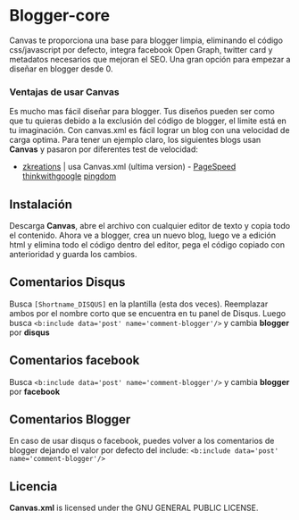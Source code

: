 # Blogger-core

Canvas te proporciona una base para blogger limpia, eliminando el código css/javascript por defecto, integra facebook Open Graph, twitter card y metadatos necesarios que mejoran el SEO. Una gran opción para empezar a diseñar en blogger desde 0. 

### Ventajas de usar Canvas

Es mucho mas fácil diseñar para blogger. Tus diseños pueden ser como que tu quieras debido a la exclusión del código de blogger, el limite está en tu imaginación. Con canvas.xml es fácil lograr un blog con una velocidad de carga optima. Para tener un ejemplo claro, los siguientes blogs usan **Canvas** y pasaron por diferentes test de velocidad: 

* [zkreations](http://www.zkreations.com/) | usa Canvas.xml (ultima version) - [PageSpeed](https://goo.gl/ldwghm) [thinkwithgoogle](https://goo.gl/7hAh2S) [pingdom](https://goo.gl/sWuryK)

## Instalación

Descarga **Canvas**, abre el archivo con cualquier editor de texto y copia todo el contenido. Ahora ve a blogger, crea un nuevo blog, luego ve a edición html y elimina todo el código dentro del editor, pega el código copiado con anterioridad y guarda los cambios.

## Comentarios Disqus

Busca `[Shortname_DISQUS]` en la plantilla (esta dos veces). Reemplazar ambos por el nombre corto que se encuentra en tu panel de Disqus. Luego busca `<b:include data='post' name='comment-blogger'/>` y cambia **blogger** por **disqus**

## Comentarios facebook

Busca `<b:include data='post' name='comment-blogger'/>` y cambia **blogger** por **facebook**

## Comentarios Blogger

En caso de usar disqus o facebook, puedes volver a los comentarios de blogger dejando el valor por defecto del include: `<b:include data='post' name='comment-blogger'/>`


## Licencia

**Canvas.xml** is licensed under the GNU GENERAL PUBLIC LICENSE.
